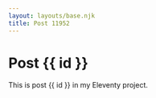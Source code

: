 ```yaml
---
layout: layouts/base.njk
title: Post 11952
---
```


# Post {{ id }}

This is post {{ id }} in my Eleventy project.
